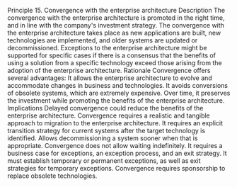 Principle 15. Convergence with the enterprise architecture
Description
The convergence with the enterprise architecture is promoted in the right time, and in line with the company's investment strategy.
The convergence with the enterprise architecture takes place as new applications are built, new technologies are implemented, and older systems are updated or decommissioned. Exceptions to the enterprise architecture might be supported for specific cases if there is a consensus that the benefits of using a solution from a specific technology exceed those arising from the adoption of the enterprise architecture.
Rationale
Convergence offers several advantages:
It allows the enterprise architecture to evolve and accommodate changes in business and technologies.
It avoids conversions of obsolete systems, which are extremely expensive.
Over time, it preserves the investment while promoting the benefits of the enterprise architecture.
Implications
Delayed convergence could reduce the benefits of the enterprise architecture.
Convergence requires a realistic and tangible approach to migration to the enterprise architecture.
It requires an explicit transition strategy for current systems after the target technology is identified.
Allows decommissioning a system sooner when that is appropriate.
Convergence does not allow waiting indefinitely. It requires a business case for exceptions, an exception process, and an exit strategy. It must establish temporary or permanent exceptions, as well as exit strategies for temporary exceptions.
Convergence requires sponsorship to replace obsolete technologies.